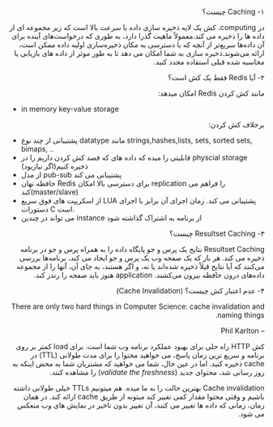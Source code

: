 <!-- Output copied to clipboard! -->

<!-----

Yay, no errors, warnings, or alerts!

Conversion time: 0.405 seconds.


Using this Markdown file:

1. Paste this output into your source file.
2. See the notes and action items below regarding this conversion run.
3. Check the rendered output (headings, lists, code blocks, tables) for proper
   formatting and use a linkchecker before you publish this page.

Conversion notes:

* Docs to Markdown version 1.0β33
* Wed Feb 02 2022 02:36:19 GMT-0800 (PST)
* Source doc: Caching
* This is a partial selection. Check to make sure intra-doc links work.
----->


<p dir="rtl">
۱- Caching چیست؟ </p>


<p dir="rtl">
در computing،  کش یک لایه ذخیره سازی داده با سرعت بالا است که زیر مجموعه ای از داده ها را ذخیره می کند.معمولاً ماهیت گذرا دارد، به طوری که درخواست‌های آینده برای آن داده‌ها سریع‌تر از آنچه که با دسترسی به مکان ذخیره‌سازی اولیه داده ممکن است، ارائه می‌شوند.ذخیره سازی به شما امکان می دهد تا به طور موثر از داده های بازیابی یا محاسبه شده قبلی استفاده مجدد کنید.</p>


<p dir="rtl">
۲- آیا Redis فقط یک کش است؟</p>


<p dir="rtl">
مانند کش کردن Redis امکان میدهد:</p>




* in memory key-value storage

<p dir="rtl">
برخلاف کش کردن: </p>




* پشتیبانی از چند نوع datatype مانند strings,hashes,lists, sets, sorted sets, bimaps, ..
* قابلیتی را میده که داده های که قصد کش کردن داریم را در physcial storage ذخیره کنیم(اگر نیازبود)
* از مدل pub-sub پشتیبانی می کند
* حافظه نهان Redis برای دسترسی بالا امکان replication را فراهم می کند(master/slave)
* از اسکریپت های فوق سریع LUA پشتیبانی می کند. زمان اجرای آن برابر با اجرای دستورات C است.
* می تواند در چندین instance از برنامه به اشتراک گذاشته شود

<p dir="rtl">
۳- Resultset Caching چیست؟</p>


<p dir="rtl">
Resultset Caching نتایج یک پرس و جو پایگاه داده را به همراه پرس و جو در برنامه ذخیره می کند. هر بار که یک صفحه وب یک پرس و جو ایجاد می کند، برنامه‌ها بررسی می‌کنند که آیا نتایج قبلاً ذخیره شده‌اند یا نه، و اگر هستند، به جای آن، آنها را از مجموعه داده‌های درون حافظه بیرون می‌کشند. application هنوز باید صفحه را رندر کند.</p>


<p dir="rtl">
۴- عدم اعتبار کش چیست؟ (Cache Invalidation)</p>


<p dir="rtl">
There are only two hard things in Computer Science: cache invalidation and naming things.</p>


<p dir="rtl">
– Phil Karlton</p>


<p dir="rtl">
کش HTTP راه حلی برای بهبود عملکرد برنامه وب شما است. برای load کمتر بر روی برنامه و سریع ترین زمان پاسخ، می خواهید محتوا را برای مدت طولانی (TTL) در cache  ذخیره کنید. اما در عین حال، شما می خواهید که مشتریان شما به محض اینکه به روز رسانی شد، محتوای جدید  (<em>validate the freshness</em>) را مشاهده کنند.</p>


<p dir="rtl">
Cache invalidation بهترین حالت را به ما میده. هم میتونیم TTLs خیلی طولانی داشته باشیم و وقتی محتوا مقدار کمی تغییر کند میتونه از طریق cache ارائه کند. در همان زمان، زمانی که داده ها تغییر می کنند، آن تغییر بدون تاخیر در نمایش های وب منعکس می شود.</p>

